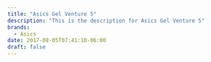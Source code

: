 ```yaml
---
title: "Asics Gel Venture 5"
description: "This is the description for Asics Gel Venture 5"
brands:
  - Asics
date: 2017-08-05T07:41:10-06:00
draft: false
---
```

